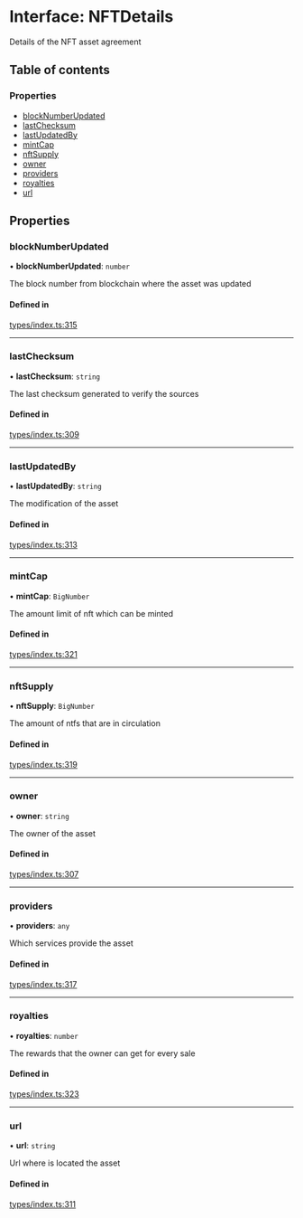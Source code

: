 # Interface: NFTDetails

Details of the NFT asset agreement

## Table of contents

### Properties

- [blockNumberUpdated](NFTDetails.md#blocknumberupdated)
- [lastChecksum](NFTDetails.md#lastchecksum)
- [lastUpdatedBy](NFTDetails.md#lastupdatedby)
- [mintCap](NFTDetails.md#mintcap)
- [nftSupply](NFTDetails.md#nftsupply)
- [owner](NFTDetails.md#owner)
- [providers](NFTDetails.md#providers)
- [royalties](NFTDetails.md#royalties)
- [url](NFTDetails.md#url)

## Properties

### blockNumberUpdated

• **blockNumberUpdated**: `number`

The block number from blockchain where the asset was updated

#### Defined in

[types/index.ts:315](https://github.com/nevermined-io/components-catalog/blob/ca4c968/catalog/src/types/index.ts#L315)

___

### lastChecksum

• **lastChecksum**: `string`

The last checksum generated to verify the sources

#### Defined in

[types/index.ts:309](https://github.com/nevermined-io/components-catalog/blob/ca4c968/catalog/src/types/index.ts#L309)

___

### lastUpdatedBy

• **lastUpdatedBy**: `string`

The modification of the asset

#### Defined in

[types/index.ts:313](https://github.com/nevermined-io/components-catalog/blob/ca4c968/catalog/src/types/index.ts#L313)

___

### mintCap

• **mintCap**: `BigNumber`

The amount limit of nft which can be minted

#### Defined in

[types/index.ts:321](https://github.com/nevermined-io/components-catalog/blob/ca4c968/catalog/src/types/index.ts#L321)

___

### nftSupply

• **nftSupply**: `BigNumber`

The amount of ntfs that are in circulation

#### Defined in

[types/index.ts:319](https://github.com/nevermined-io/components-catalog/blob/ca4c968/catalog/src/types/index.ts#L319)

___

### owner

• **owner**: `string`

The owner of the asset

#### Defined in

[types/index.ts:307](https://github.com/nevermined-io/components-catalog/blob/ca4c968/catalog/src/types/index.ts#L307)

___

### providers

• **providers**: `any`

Which services provide the asset

#### Defined in

[types/index.ts:317](https://github.com/nevermined-io/components-catalog/blob/ca4c968/catalog/src/types/index.ts#L317)

___

### royalties

• **royalties**: `number`

The rewards that the owner can get for every sale

#### Defined in

[types/index.ts:323](https://github.com/nevermined-io/components-catalog/blob/ca4c968/catalog/src/types/index.ts#L323)

___

### url

• **url**: `string`

Url where is located the asset

#### Defined in

[types/index.ts:311](https://github.com/nevermined-io/components-catalog/blob/ca4c968/catalog/src/types/index.ts#L311)
